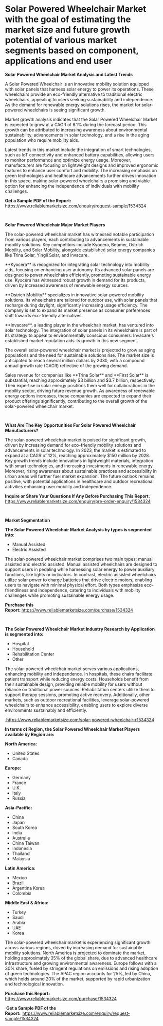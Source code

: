 <p><h1>Solar Powered Wheelchair Market with the goal of estimating the market size and future growth potential of various market segments based on component, applications and end user</h1></p><p><strong>Solar Powered Wheelchair Market Analysis and Latest Trends</strong></p>
<p><p>A Solar Powered Wheelchair is an innovative mobility solution equipped with solar panels that harness solar energy to power its operations. These wheelchairs provide an eco-friendly alternative to traditional electric wheelchairs, appealing to users seeking sustainability and independence. As the demand for renewable energy solutions rises, the market for solar-powered wheelchairs is seeing significant growth.</p><p>Market growth analysis indicates that the Solar Powered Wheelchair Market is expected to grow at a CAGR of 6.1% during the forecast period. This growth can be attributed to increasing awareness about environmental sustainability, advancements in solar technology, and a rise in the aging population who require mobility aids. </p><p>Latest trends in this market include the integration of smart technologies, such as IoT connectivity and enhanced battery capabilities, allowing users to monitor performance and optimize energy usage. Moreover, manufacturers are focusing on lightweight designs and improved ergonomic features to enhance user comfort and mobility. The increasing emphasis on green technologies and healthcare advancements further drives innovation in this space, making solar-powered wheelchairs a promising and viable option for enhancing the independence of individuals with mobility challenges.</p></p>
<p><strong>Get a Sample PDF of the Report:&nbsp;</strong> <a href="https://www.reliablemarketsize.com/enquiry/request-sample/1534324?utm_campaign=3368&utm_medium=2&utm_source=Github&utm_content=ia&utm_term=13042025&utm_id=solar-powered-wheelchair">https://www.reliablemarketsize.com/enquiry/request-sample/1534324</a></p>
<p>&nbsp;</p>
<p><strong>Solar Powered Wheelchair Major Market Players</strong></p>
<p><p>The solar-powered wheelchair market has witnessed notable participation from various players, each contributing to advancements in sustainable mobility solutions. Key competitors include Kyocera, Beamer, Ostrich Mobility, and Solar Mobility, alongside established solar energy companies like Trina Solar, Yingli Solar, and Invacare.</p><p>**Kyocera** is recognized for integrating solar technology into mobility aids, focusing on enhancing user autonomy. Its advanced solar panels are designed to power wheelchairs efficiently, promoting sustainable energy use. Kyocera has witnessed robust growth in demand for its products, driven by increased awareness of renewable energy sources.</p><p>**Ostrich Mobility** specializes in innovative solar-powered mobility solutions. Its wheelchairs are tailored for outdoor use, with solar panels that recharge during daylight, significantly increasing usage efficiency. The company is set to expand its market presence as consumer preferences shift towards eco-friendly alternatives.</p><p>**Invacare**, a leading player in the wheelchair market, has ventured into solar technology. The integration of solar panels in its wheelchairs is part of its strategy to appeal to environmentally conscious consumers. Invacare's established market reputation aids its growth in this new segment.</p><p>The overall solar-powered wheelchair market is projected to grow as aging populations and the need for sustainable solutions rise. The market size is anticipated to reach several million dollars by 2030, with a compound annual growth rate (CAGR) reflective of the growing demand.</p><p>Sales revenue for companies like **Trina Solar** and **First Solar** is substantial, reaching approximately $3 billion and $3.7 billion, respectively. Their expertise in solar energy positions them well for collaborations in the mobility sector, driving future revenue growth. As awareness of renewable energy options increases, these companies are expected to expand their product offerings significantly, contributing to the overall growth of the solar-powered wheelchair market.</p></p>
<p>&nbsp;</p>
<p><strong>What Are The Key Opportunities For Solar Powered Wheelchair Manufacturers?</strong></p>
<p><p>The solar-powered wheelchair market is poised for significant growth, driven by increasing demand for eco-friendly mobility solutions and advancements in solar technology. In 2023, the market is estimated to expand at a CAGR of 12%, reaching approximately $150 million by 2028. Key growth trends include innovations in lightweight materials, integration with smart technologies, and increasing investments in renewable energy. Moreover, rising awareness about sustainable practices and accessibility in urban areas will further fuel market expansion. The future outlook remains positive, with potential applications in healthcare and outdoor recreational activities enhancing user mobility and independence.</p></p>
<p><strong>Inquire or Share Your Questions If Any Before Purchasing This Report:</strong> <a href="https://www.reliablemarketsize.com/enquiry/pre-order-enquiry/1534324?utm_campaign=3368&utm_medium=2&utm_source=Github&utm_content=ia&utm_term=13042025&utm_id=solar-powered-wheelchair">https://www.reliablemarketsize.com/enquiry/pre-order-enquiry/1534324</a></p>
<p>&nbsp;</p>
<p><strong>Market Segmentation</strong></p>
<p><strong>The Solar Powered Wheelchair Market Analysis by types is segmented into:</strong></p>
<p><ul><li>Manual Assisted</li><li>Electric Assisted</li></ul></p>
<p><p>The solar-powered wheelchair market comprises two main types: manual assisted and electric assisted. Manual assisted wheelchairs are designed to support users in pedaling while harnessing solar energy to power auxiliary functions, like lights or indicators. In contrast, electric assisted wheelchairs utilize solar power to charge batteries that drive electric motors, enabling users to navigate with minimal physical effort. Both types emphasize eco-friendliness and independence, catering to individuals with mobility challenges while promoting sustainable energy usage.</p></p>
<p><strong>Purchase this Report:&nbsp;</strong><a href="https://www.reliablemarketsize.com/purchase/1534324?utm_campaign=3368&utm_medium=2&utm_source=Github&utm_content=ia&utm_term=13042025&utm_id=solar-powered-wheelchair">https://www.reliablemarketsize.com/purchase/1534324</a></p>
<p>&nbsp;</p>
<p><strong>The Solar Powered Wheelchair Market Industry Research by Application is segmented into:</strong></p>
<p><ul><li>Hospital</li><li>Household</li><li>Rehabilitation Center</li><li>Other</li></ul></p>
<p><p>The solar-powered wheelchair market serves various applications, enhancing mobility and independence. In hospitals, these chairs facilitate patient transport while reducing energy costs. Households benefit from their sustainable design, providing reliable mobility for users without reliance on traditional power sources. Rehabilitation centers utilize them to support therapy sessions, promoting active recovery. Additionally, other markets, such as outdoor recreational facilities, leverage solar-powered wheelchairs to enhance accessibility, enabling users to explore diverse environments sustainably and efficiently.</p></p>
<p><a href="https://www.reliablemarketsize.com/solar-powered-wheelchair-r1534324?utm_campaign=3368&utm_medium=2&utm_source=Github&utm_content=ia&utm_term=13042025&utm_id=solar-powered-wheelchair">&nbsp;https://www.reliablemarketsize.com/solar-powered-wheelchair-r1534324</a></p>
<p><strong>In terms of Region, the Solar Powered Wheelchair Market Players available by Region are:</strong></p>
<p>
    <p> <strong> North America: </strong>
        <ul>
            <li>United States</li>
            <li>Canada</li>
        </ul>
        </p> 
    <p> <strong> Europe: </strong>
        <ul>
            <li>Germany</li>
            <li>France</li>
            <li>U.K.</li>
            <li>Italy</li>
            <li>Russia</li>
        </ul>
        </p> 
    <p> <strong> Asia-Pacific: </strong>
        <ul>
            <li>China</li>
            <li>Japan</li>
            <li>South Korea</li>
            <li>India</li>
            <li>Australia</li>
            <li>China Taiwan</li>
            <li>Indonesia</li>
            <li>Thailand</li>
            <li>Malaysia</li>
        </ul>
        </p> 
    <p> <strong> Latin America: </strong>
        <ul>
            <li>Mexico</li>
            <li>Brazil</li>
            <li>Argentina Korea</li>
            <li>Colombia</li>
        </ul>
        </p> 
    <p> <strong> Middle East & Africa: </strong>
        <ul>
            <li>Turkey</li>
            <li>Saudi</li>
            <li>Arabia</li>
            <li>UAE</li>
            <li>Korea</li>
        </ul>
    </p>
    </p>
<p><p>The solar-powered wheelchair market is experiencing significant growth across various regions, driven by increasing demand for sustainable mobility solutions. North America is projected to dominate the market, holding approximately 35% of the global share, due to advanced healthcare infrastructure and growing environmental awareness. Europe follows with a 30% share, fueled by stringent regulations on emissions and rising adoption of green technologies. The APAC region accounts for 25%, led by China, which holds around 20% of the market, supported by rapid urbanization and technological innovation.</p></p>
<p><strong>Purchase this Report: </strong><a href="https://www.reliablemarketsize.com/purchase/1534324?utm_campaign=3368&utm_medium=2&utm_source=Github&utm_content=ia&utm_term=13042025&utm_id=solar-powered-wheelchair">https://www.reliablemarketsize.com/purchase/1534324</a></p>
<p>&nbsp;<strong>Get a Sample PDF of the Report:&nbsp;&nbsp;</strong><a href="https://www.reliablemarketsize.com/enquiry/request-sample/1534324?utm_campaign=3368&utm_medium=2&utm_source=Github&utm_content=ia&utm_term=13042025&utm_id=solar-powered-wheelchair">https://www.reliablemarketsize.com/enquiry/request-sample/1534324</a></p>
<p><strong></strong></p>
<p><p></p><p></p><p></p></p>